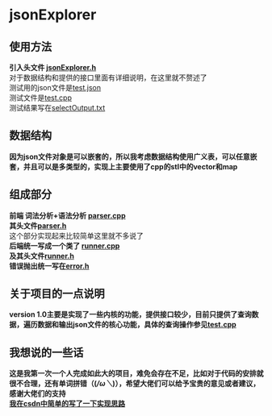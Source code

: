 # jsonExplorer<br>
## 使用方法<br>
  **引入头文件 [jsonExplorer.h](https://github.com/hao297531173/jsonExplorer/blob/master/jsonExplorer.h)**<br>
	对于数据结构和提供的接口里面有详细说明，在这里就不赘述了<br>
	测试用的json文件是[test.json](https://github.com/hao297531173/jsonExplorer/blob/master/test.json)<br>
	测试文件是[test.cpp](https://github.com/hao297531173/jsonExplorer/blob/master/test.cpp)<br>
	测试结果写在[selectOutput.txt](https://github.com/hao297531173/jsonExplorer/blob/master/selectOutput.txt)<br>
## 数据结构<br>
 **因为json文件对象是可以嵌套的，所以我考虑数据结构使用广义表，可以任意嵌套，并且可以是多类型的，实现上主要使用了cpp的stl中的vector和map**<br>
## 组成部分<br>
 **前端 词法分析+语法分析 [parser.cpp](https://github.com/hao297531173/jsonExplorer/blob/master/parser.cpp)**<br>
 **其头文件[parser.h](https://github.com/hao297531173/jsonExplorer/blob/master/parser.h)**<br>
 这个部分实现起来比较简单这里就不多说了<br>
 **后端统一写成一个类了 [runner.cpp](https://github.com/hao297531173/jsonExplorer/blob/master/runner.cpp)**<br>
 **及其头文件[runner.h](https://github.com/hao297531173/jsonExplorer/blob/master/runner.h)**<br>
 **错误抛出统一写在[error.h](https://github.com/hao297531173/jsonExplorer/blob/master/error.h)**<br>
 ## 关于项目的一点说明<br>
 **version 1.0主要是实现了一些内核的功能，提供接口较少，目前只提供了查询数据，遍历数据和输出json文件的核心功能，具体的查询操作参见[test.cpp](https://github.com/hao297531173/jsonExplorer/blob/master/test.cpp)**<br>
 ## 我想说的一些话<br>
**这是我第一次一个人完成如此大的项目，难免会存在不足，比如对于代码的安排就很不合理，还有单词拼错（(*/ω＼*)），希望大佬们可以给予宝贵的意见或者建议，感谢大佬们的支持**<br>
**[我在csdn中简单的写了一下实现思路](https://blog.csdn.net/haohulala/article/details/89784831)**<br>
